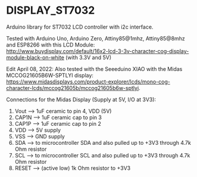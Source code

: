 # DISPLAY_ST7032
Arduino library for ST7032 LCD controller with i2c interface.

Tested with Arduino Uno, Arduino Zero, Attiny85@1mhz, Attiny85@8mhz and ESP8266 with this LCD Module: http://www.buydisplay.com/default/16x2-lcd-3-3v-character-cog-display-module-black-on-white (with 3.3V and 5V) 

Edit April 08, 2022: Also tested with the Seeeduino XIAO with the Midas MCCOG21605B6W-SPTLYI display: https://www.midasdisplays.com/product-explorer/lcds/mono-cog-character-lcds/mccog21605b/mccog21605b6w-sptlyi.

Connections for the Midas Display (Supply at 5V, I/O at 3V3):
1. Vout  --> 1uF ceramic to pin 4, VDD (5V)
2. CAP1N --> 1uF ceramic cap to pin 3
3. CAP1P --> 1uF ceramic cap to pin 2
4. VDD   --> 5V supply
5. VSS   --> GND supply
6. SDA   --> to microcontroller SDA and also pulled up to +3V3 through 4.7k Ohm resistor
7. SCL   --> to microcontroller SCL and also pulled up to +3V3 through 4.7k Ohm resistor
8. RESET --> (active low) 1k Ohm resistor to +3V3